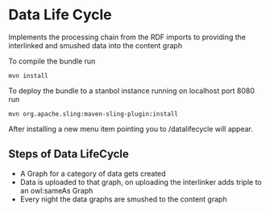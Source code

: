 Data Life Cycle
============

Implements the processing chain from the RDF imports to providing the interlinked and smushed data 
into the content graph


To compile the bundle run

    mvn install

To deploy the bundle to a stanbol instance running on localhost port 8080 run

    mvn org.apache.sling:maven-sling-plugin:install


After installing a new menu item pointing you to /datalifecycle will appear.

Steps of Data LifeCycle
-----

 * A Graph for a category of data gets created
 * Data is uploaded to that graph, on uploading the interlinker adds triple to an owl:sameAs Graph
 * Every night the data graphs are smushed to the content graph
